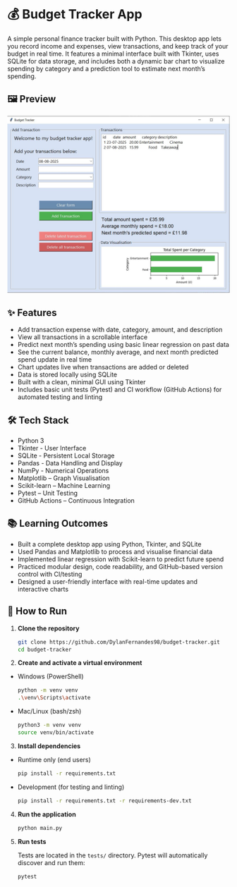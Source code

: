 # 💰 Budget Tracker App

A simple personal finance tracker built with Python. This desktop app lets you record income and expenses, view transactions, and keep track of your budget in real time. It features a minimal interface built with Tkinter, uses SQLite for data storage, and includes both a dynamic bar chart to visualize spending by category and a prediction tool to estimate next month’s spending.

## 🖼️ Preview

![App Screenshot](./screenshot.JPG)

## ✨ Features

- Add transaction expense with date, category, amount, and description  
- View all transactions in a scrollable interface
- Predict next month’s spending using basic linear regression on past data
- See the current balance, monthly average, and next month predicted spend update in real time
- Chart updates live when transactions are added or deleted
- Data is stored locally using SQLite  
- Built with a clean, minimal GUI using Tkinter
- Includes basic unit tests (Pytest) and CI workflow (GitHub Actions) for automated testing and linting

## 🛠 Tech Stack

- Python 3  
- Tkinter - User Interface  
- SQLite - Persistent Local Storage
- Pandas - Data Handling and Display
- NumPy - Numerical Operations
- Matplotlib – Graph Visualisation
- Scikit-learn – Machine Learning
- Pytest – Unit Testing  
- GitHub Actions – Continuous Integration


## 📚 Learning Outcomes

- Built a complete desktop app using Python, Tkinter, and SQLite  
- Used Pandas and Matplotlib to process and visualise financial data  
- Implemented linear regression with Scikit-learn to predict future spend  
- Practiced modular design, code readability, and GitHub-based version control with CI/testing
- Designed a user-friendly interface with real-time updates and interactive charts  

## 🚀 How to Run

1. **Clone the repository**
   ```bash
   git clone https://github.com/DylanFernandes98/budget-tracker.git
   cd budget-tracker
2. **Create and activate a virtual environment**
- Windows (PowerShell)
   ```bash
   python -m venv venv
   .\venv\Scripts\activate
- Mac/Linux (bash/zsh)
   ```bash
   python3 -m venv venv
   source venv/bin/activate
3. **Install dependencies**
- Runtime only (end users)
   ```bash
   pip install -r requirements.txt
- Development (for testing and linting)
   ```bash
   pip install -r requirements.txt -r requirements-dev.txt
4. **Run the application**
   ```bash
   python main.py
5. **Run tests**

   Tests are located in the `tests/` directory. Pytest will automatically discover and run them:  
   ```bash
   pytest
